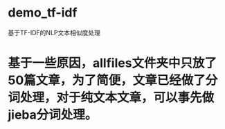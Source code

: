 # demo_tf-idf
基于TF-IDF的NLP文本相似度处理
# 基于一些原因，allfiles文件夹中只放了50篇文章，为了简便，文章已经做了分词处理，对于纯文本文章，可以事先做jieba分词处理。
